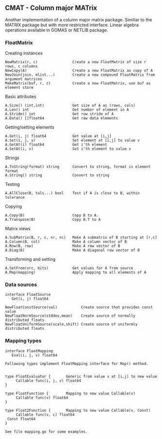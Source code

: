 CMAT - Column major MATrix
--------------------------


Another implementation of a column major matrix package. Similiar to the MATRIX package but with
more restricted interface. Linear algebra operations available in GOMAS or NETLIB package.


### FloatMatrix 


  Creating instances
  
    NewMatrix(r, c)                Create a new FloatMatrix of size r rows, c columns
    NewCopy(A)                     Create a new FloatMatrix as copy of A
    NewJoin(join, mlist...)        Create a new compound FloatMatrix from argument matrices
    MakeMatrix(buf, r, c)          Create a new FloatMatrix, use buf as element store

  Basic attributes
  
    A.Size() (int,int)             Get size of A as (rows, cols)
    A.Len() int                    Get number of element in A
    A.Stride() int                 Get row stride of A
    A.Data() []float64             Get raw data elements

  Getting/setting elements
  
    A.Get(i, j) float64            Get value at [i,j]
    A.Set(i, j, v)                 Set element at [i,j] to value v
    A.GetAt(i) float64             Get i'th element 
    A.SetAt(i, v)                  Set i'th element to value v

  Strings
  
    A.ToString(format) string      Convert to string, format is element format
    A.String() string              Convert to string

  Testing
  
    A.AllClose(B, tols...) bool    Test if A is close to B, within tolerance

  Copying
  
    A.Copy(B)                      Copy B to A.
    A.Transpose(B)                 Copy B.T to A

  Matrix views
  
    A.SubMatrix(B, r, c, nr, nc)   Make A submatrix of B starting at [r,c]
    A.Column(B, col)               Make A column vector of B
    A.Row(B, row)                  Make A row vector of B
    A.Diag(B)                      Make A diagonal row vector of B

  Transforming and setting
  
    A.SetFrom(src, bits)           Get values for A from source
    A.Map(mapping)                 Apply mapping to all elements of A


### Data sources


    interface FloatSource         
       Get(i, j) float64

    NewFloatConstSource(val)           Create source that provides const value
    NewFloatNormSource(stddev,mean)    Create source of normally distributed floats
    NewFloatUniformSource(scale,shift) Create source of uniformly distributed floats


### Mapping types


    interface FloatMapping
       Eval(i, j, v) float64

    Following types implement FloatMapping interface for Map() method.


    type FloatEvaluator {       Generic from value v at [i,j] to new value
         Callable func(i, j, v) float64  
    }

    type FloatFunction {        Mapping to new value Callable(v)
         Callable func(v) float64  
    }

    type Float2Function {       Mapping to new value Callable(v, Const)
         Callable func(v, c) float64  
	 Const float64
    }

    See file mapping.go for some examples.
